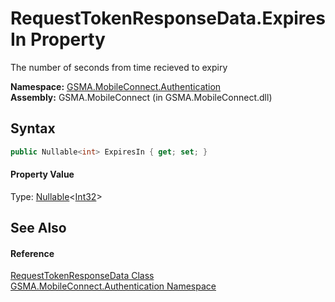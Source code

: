 RequestTokenResponseData.ExpiresIn Property
===========================================
The number of seconds from time recieved to expiry

**Namespace:** [GSMA.MobileConnect.Authentication][1]  
**Assembly:** GSMA.MobileConnect (in GSMA.MobileConnect.dll)

Syntax
------

```csharp
public Nullable<int> ExpiresIn { get; set; }
```

#### Property Value
Type: [Nullable][2]&lt;[Int32][3]>

See Also
--------

#### Reference
[RequestTokenResponseData Class][4]  
[GSMA.MobileConnect.Authentication Namespace][1]  

[1]: ../README.md
[2]: http://msdn.microsoft.com/en-us/library/b3h38hb0
[3]: http://msdn.microsoft.com/en-us/library/td2s409d
[4]: README.md
[5]: ../../_icons/Help.png